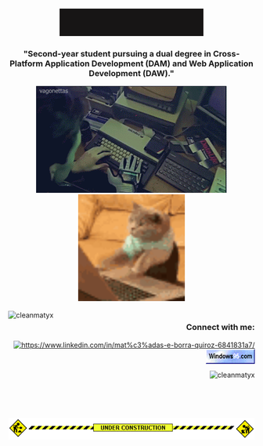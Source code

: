 
<p align="center" ><img src="images/saludo_fondo_github.gif"/></p>

<h3 align="center">"Second-year student pursuing a dual degree in Cross-Platform Application Development (DAM) and Web Application Development (DAW)."</h3>
<div align="center">
	<img aling="left" src="images/hackerman.gif" alt="Lo que creen que hago">
  	<img aling="right" src="images/cat-typing.gif" alt="Lo que realmente hago" heigth="150" width="218">
	<br><br>
</div>
<img align="left" src="https://github-readme-stats.vercel.app/api/top-langs?username=cleanmatyx&show_icons=true&theme=synthwave&locale=en&layout=compact" alt="cleanmatyx" />
<h3 align="right">Connect with me:</h3>
<p align="right">
<a href="https://www.linkedin.com/in/mat%c3%adas-e-borra-quiroz-6841831a7/" target="blank"><img align="center" src="https://raw.githubusercontent.com/rahuldkjain/github-profile-readme-generator/master/src/images/icons/Social/linked-in-alt.svg" alt="https://www.linkedin.com/in/mat%c3%adas-e-borra-quiroz-6841831a7/" height="30" width="40" /></a>
<a href="https://es.wikipedia.org/wiki/Windows_95" target="blank"><img align="center" src="images/badge5.gif" alt="https://www.linkedin.com/in/mat%c3%adas-e-borra-quiroz-6841831a7/" height="30" width="100" /></a>
<p align="right"> <img src="https://komarev.com/ghpvc/?username=cleanmatyx&label=Profile%20views&color=0e75b6&style=flat" alt="cleanmatyx" /> </p>
</p>
<br><br><br>
<p align="center" ><img align="center" src="images/under-construction.gif"/></p>


